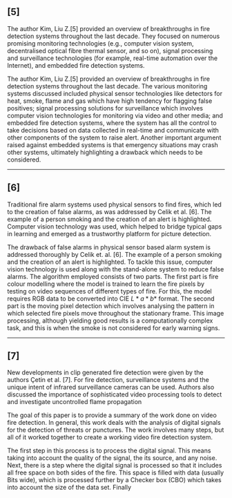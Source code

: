 ## [5]
The author Kim, Liu Z.[5] provided an overview of breakthroughs in fire detection systems throughout the last decade. They focused on numerous promising monitoring technologies (e.g., computer vision system, decentralised optical fibre thermal sensor, and so on), signal processing and surveillance technologies (for example, real-time automation over the Internet), and embedded fire detection systems. 

The author Kim, Liu Z.[5] provided an overview of breakthroughs in fire detection systems throughout the last decade. The various monitoring systems discussed included physical sensor technologies like detectors for heat, smoke, flame and gas which have high tendency for flagging false positives; signal processing solutions for surveillance which involves computer vision technologies for monitoring via video and other media; and embedded fire detection systems, where the system has all the control to take decisions based on data collected in real-time and communicate with other components of the system to raise alert. Another important argument raised against embedded systems is that emergency situations may crash other systems, ultimately highlighting a drawback which needs to be considered.

---
## [6]
Traditional fire alarm systems used physical sensors to find fires, which led to the creation of false alarms, as was addressed by Celik et al. [6]. The example of a person smoking and the creation of an alert is highlighted. Computer vision technology was used, which helped to bridge typical gaps in learning and emerged as a trustworthy platform for picture detection.

The drawback of false alarms in physical sensor based alarm system is addressed thoroughly by Celik et. al. [6]. The example of a person smoking and the creation of an alert is highlighted. To tackle this issue, computer vision technology is used along with the stand-alone system to reduce false alarms. The algorithm employed consists of two parts. The first part is fire colour modelling where the model is trained to learn the fire pixels by testing on video sequences of different types of fire. For this, the model requires RGB data  to be converted into CIE $L*a*b*$ format. The second part is the moving pixel detection which involves analysing the pattern in which selected fire pixels move throughout the stationary frame. This image processing, although yielding good results is a computationally complex task, and this is when the smoke is not considered for early warning signs.

---
## [7]
New developments in clip generated fire detection were given by the authors Çetin et al. [7]. For fire detection, surveillance systems and the unique intent of infrared surveillance cameras can be used. Authors also discussed the importance of sophisticated video processing tools to detect and investigate uncontrolled flame propagation




The goal of this paper is to provide a summary of the work done on video fire detection. In general, this work deals with the analysis of digital signals for the detection of threats or punctures. The work involves many steps, but all of it worked together to create a working video fire detection system.

The first step in this process is to process the digital signal. This means taking into account the quality of the signal, the its source, and any noise. Next, there is a step where the digital signal is processed so that it includes all free space on both sides of the fire. This space is filled with data (usually Bits wide), which is processed further by a Checker box (CBO) which takes into account the size of the data set. Finally